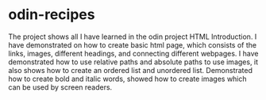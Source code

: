 # odin-recipes
The project shows all I have learned in the odin project HTML Introduction. I have demonstrated on how to create basic html page, which consists of the links, images, different headings, and connecting different webpages. I have demonstrated how to use relative paths and absolute paths to use images, it also shows how to create an ordered list and unordered list. Demonstrated how to create bold and italic words, showed how to create images which can be used by screen readers. 
